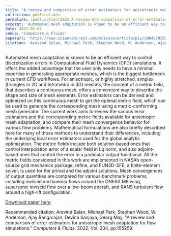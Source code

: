 ```yaml
---
title: "A review and comparison of error estimators for anisotropic mesh adaptation for flow simulations"
collection: publications
permalink: /publication/2022-A-review-and-comparison-of-error-estimators-for-anisotropic-mesh-adaptation-for-flow-simulations
excerpt: 'Automated mesh adaptation is known to be an efficient way to control discretization errors in Computational Fluid Dynamics (CFD) simulations. It offers the added advantage that the user only needs to have a minimal expertise in generating appropriate meshes, which is the biggest bottleneck in current CFD workflows. For anisotropic, or highly stretched, simplex (triangles in 2D and tetrahedra in 3D) meshes, the concept of a metric field, that describes a continuous mesh, offers a convenient way to describe the shape and size of mesh elements. Error estimators can be derived and optimized on this continuous mesh to get the optimal metric field, which can be used to generate the corresponding mesh using a metric-conforming mesh generator. The current work aims to review the various error estimators and the corresponding metric fields available for anisotropic mesh adaptation, and compare their mesh convergence behavior for various flow problems. Mathematical formulations are also briefly described here for many of those methods to understand their differences, including the underlying local error estimators used for the global analytic optimization. The metric fields include both solution-based ones that control interpolation error of a scalar field in Lq norm, and also adjoint-based ones that control the error in a particular output functional. All the metric fields considered in this work are implemented in NASA’s open-source grid mechanics package, refine, and FUN3D-SFE, a finite-element solver, is used for the primal and the adjoint solutions. Mesh convergences of output quantities are compared for various benchmark problems, including inviscid and laminar flows around the ONERA M6 wing, supersonic inviscid flow over a low-boom aircraft, and RANS turbulent flow around a high-lift configuration.'
date: 2022-01-01
venue: 'Computers & Fluids'
paperurl: 'https://www.sciencedirect.com/science/article/pii/S0045793021003601'
citation: 'Aravind Balan, Michael Park, Stephen Wood, W. Anderson, Ajay Rangarajan, Devina Sanjaya, Georg May. &quot;A review and comparison of error estimators for anisotropic mesh adaptation for flow simulations.&quot; <i>Computers & Fluids</i>. 2022, Vol. 234, pp.105259.'
---
```

Automated mesh adaptation is known to be an efficient way to control discretization errors in Computational Fluid Dynamics (CFD) simulations. It offers the added advantage that the user only needs to have a minimal expertise in generating appropriate meshes, which is the biggest bottleneck in current CFD workflows. For anisotropic, or highly stretched, simplex (triangles in 2D and tetrahedra in 3D) meshes, the concept of a metric field, that describes a continuous mesh, offers a convenient way to describe the shape and size of mesh elements. Error estimators can be derived and optimized on this continuous mesh to get the optimal metric field, which can be used to generate the corresponding mesh using a metric-conforming mesh generator. The current work aims to review the various error estimators and the corresponding metric fields available for anisotropic mesh adaptation, and compare their mesh convergence behavior for various flow problems. Mathematical formulations are also briefly described here for many of those methods to understand their differences, including the underlying local error estimators used for the global analytic optimization. The metric fields include both solution-based ones that control interpolation error of a scalar field in Lq norm, and also adjoint-based ones that control the error in a particular output functional. All the metric fields considered in this work are implemented in NASA’s open-source grid mechanics package, refine, and FUN3D-SFE, a finite-element solver, is used for the primal and the adjoint solutions. Mesh convergences of output quantities are compared for various benchmark problems, including inviscid and laminar flows around the ONERA M6 wing, supersonic inviscid flow over a low-boom aircraft, and RANS turbulent flow around a high-lift configuration.

[Download paper here](https://www.sciencedirect.com/science/article/pii/S0045793021003601)


Recommended citation: Aravind Balan, Michael Park, Stephen Wood, W. Anderson, Ajay Rangarajan, Devina Sanjaya, Georg May. &quot;A review and comparison of error estimators for anisotropic mesh adaptation for flow simulations.&quot; <i>Computers & Fluids</i>. 2022, Vol. 234, pp.105259.